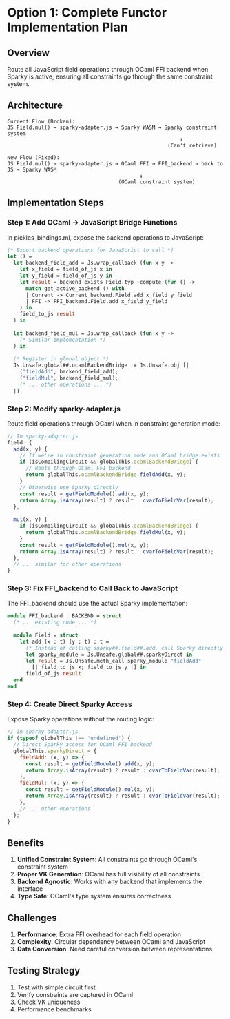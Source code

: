 # Option 1: Complete Functor Implementation Plan

## Overview

Route all JavaScript field operations through OCaml FFI backend when Sparky is active, ensuring all constraints go through the same constraint system.

## Architecture

```
Current Flow (Broken):
JS Field.mul() → sparky-adapter.js → Sparky WASM → Sparky constraint system
                                                        ↓
                                                    (Can't retrieve)

New Flow (Fixed):
JS Field.mul() → sparky-adapter.js → OCaml FFI → FFI_backend → back to JS → Sparky WASM
                                           ↓
                                    (OCaml constraint system)
```

## Implementation Steps

### Step 1: Add OCaml → JavaScript Bridge Functions

In pickles_bindings.ml, expose the backend operations to JavaScript:

```ocaml
(* Export backend operations for JavaScript to call *)
let () =
  let backend_field_add = Js.wrap_callback (fun x y ->
    let x_field = field_of_js x in
    let y_field = field_of_js y in
    let result = backend_exists Field.typ ~compute:(fun () ->
      match get_active_backend () with
      | Current -> Current_backend.Field.add x_field y_field
      | FFI -> FFI_backend.Field.add x_field y_field
    ) in
    field_to_js result
  ) in
  
  let backend_field_mul = Js.wrap_callback (fun x y ->
    (* Similar implementation *)
  ) in
  
  (* Register in global object *)
  Js.Unsafe.global##.ocamlBackendBridge := Js.Unsafe.obj [|
    ("fieldAdd", backend_field_add);
    ("fieldMul", backend_field_mul);
    (* ... other operations ... *)
  |]
```

### Step 2: Modify sparky-adapter.js

Route field operations through OCaml when in constraint generation mode:

```javascript
// In sparky-adapter.js
field: {
  add(x, y) {
    // If we're in constraint generation mode and OCaml bridge exists
    if (isCompilingCircuit && globalThis.ocamlBackendBridge) {
      // Route through OCaml FFI backend
      return globalThis.ocamlBackendBridge.fieldAdd(x, y);
    }
    // Otherwise use Sparky directly
    const result = getFieldModule().add(x, y);
    return Array.isArray(result) ? result : cvarToFieldVar(result);
  },
  
  mul(x, y) {
    if (isCompilingCircuit && globalThis.ocamlBackendBridge) {
      return globalThis.ocamlBackendBridge.fieldMul(x, y);
    }
    const result = getFieldModule().mul(x, y);
    return Array.isArray(result) ? result : cvarToFieldVar(result);
  },
  // ... similar for other operations
}
```

### Step 3: Fix FFI_backend to Call Back to JavaScript

The FFI_backend should use the actual Sparky implementation:

```ocaml
module FFI_backend : BACKEND = struct
  (* ... existing code ... *)
  
  module Field = struct
    let add (x : t) (y : t) : t =
      (* Instead of calling snarky##.field##.add, call Sparky directly *)
      let sparky_module = Js.Unsafe.global##.sparkyDirect in
      let result = Js.Unsafe.meth_call sparky_module "fieldAdd"
        [| field_to_js x; field_to_js y |] in
      field_of_js result
  end
end
```

### Step 4: Create Direct Sparky Access

Expose Sparky operations without the routing logic:

```javascript
// In sparky-adapter.js
if (typeof globalThis !== 'undefined') {
  // Direct Sparky access for OCaml FFI backend
  globalThis.sparkyDirect = {
    fieldAdd: (x, y) => {
      const result = getFieldModule().add(x, y);
      return Array.isArray(result) ? result : cvarToFieldVar(result);
    },
    fieldMul: (x, y) => {
      const result = getFieldModule().mul(x, y);
      return Array.isArray(result) ? result : cvarToFieldVar(result);
    },
    // ... other operations
  };
}
```

## Benefits

1. **Unified Constraint System**: All constraints go through OCaml's constraint system
2. **Proper VK Generation**: OCaml has full visibility of all constraints
3. **Backend Agnostic**: Works with any backend that implements the interface
4. **Type Safe**: OCaml's type system ensures correctness

## Challenges

1. **Performance**: Extra FFI overhead for each field operation
2. **Complexity**: Circular dependency between OCaml and JavaScript
3. **Data Conversion**: Need careful conversion between representations

## Testing Strategy

1. Test with simple circuit first
2. Verify constraints are captured in OCaml
3. Check VK uniqueness
4. Performance benchmarks
